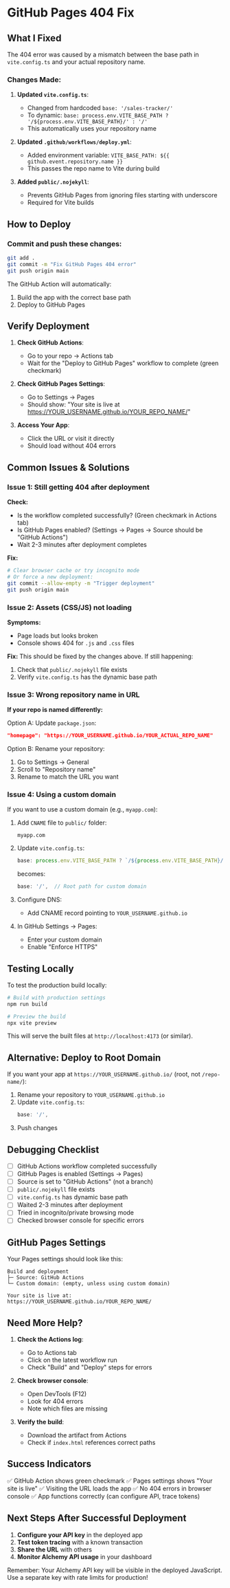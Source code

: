 # GitHub Pages 404 Fix

## What I Fixed

The 404 error was caused by a mismatch between the base path in `vite.config.ts` and your actual repository name.

### Changes Made:

1. **Updated `vite.config.ts`**:
   - Changed from hardcoded `base: '/sales-tracker/'`
   - To dynamic: `base: process.env.VITE_BASE_PATH ? '/${process.env.VITE_BASE_PATH}/' : '/'`
   - This automatically uses your repository name

2. **Updated `.github/workflows/deploy.yml`**:
   - Added environment variable: `VITE_BASE_PATH: ${{ github.event.repository.name }}`
   - This passes the repo name to Vite during build

3. **Added `public/.nojekyll`**:
   - Prevents GitHub Pages from ignoring files starting with underscore
   - Required for Vite builds

## How to Deploy

### Commit and push these changes:

```bash
git add .
git commit -m "Fix GitHub Pages 404 error"
git push origin main
```

The GitHub Action will automatically:
1. Build the app with the correct base path
2. Deploy to GitHub Pages

## Verify Deployment

1. **Check GitHub Actions**:
   - Go to your repo → Actions tab
   - Wait for the "Deploy to GitHub Pages" workflow to complete (green checkmark)

2. **Check GitHub Pages Settings**:
   - Go to Settings → Pages
   - Should show: "Your site is live at https://YOUR_USERNAME.github.io/YOUR_REPO_NAME/"

3. **Access Your App**:
   - Click the URL or visit it directly
   - Should load without 404 errors

## Common Issues & Solutions

### Issue 1: Still getting 404 after deployment

**Check:**
- Is the workflow completed successfully? (Green checkmark in Actions tab)
- Is GitHub Pages enabled? (Settings → Pages → Source should be "GitHub Actions")
- Wait 2-3 minutes after deployment completes

**Fix:**
```bash
# Clear browser cache or try incognito mode
# Or force a new deployment:
git commit --allow-empty -m "Trigger deployment"
git push origin main
```

### Issue 2: Assets (CSS/JS) not loading

**Symptoms:**
- Page loads but looks broken
- Console shows 404 for `.js` and `.css` files

**Fix:**
This should be fixed by the changes above. If still happening:
1. Check that `public/.nojekyll` file exists
2. Verify `vite.config.ts` has the dynamic base path

### Issue 3: Wrong repository name in URL

**If your repo is named differently:**

Option A: Update `package.json`:
```json
"homepage": "https://YOUR_USERNAME.github.io/YOUR_ACTUAL_REPO_NAME"
```

Option B: Rename your repository:
1. Go to Settings → General
2. Scroll to "Repository name"
3. Rename to match the URL you want

### Issue 4: Using a custom domain

If you want to use a custom domain (e.g., `myapp.com`):

1. Add `CNAME` file to `public/` folder:
   ```
   myapp.com
   ```

2. Update `vite.config.ts`:
   ```typescript
   base: process.env.VITE_BASE_PATH ? `/${process.env.VITE_BASE_PATH}/` : '/',
   ```
   becomes:
   ```typescript
   base: '/',  // Root path for custom domain
   ```

3. Configure DNS:
   - Add CNAME record pointing to `YOUR_USERNAME.github.io`

4. In GitHub Settings → Pages:
   - Enter your custom domain
   - Enable "Enforce HTTPS"

## Testing Locally

To test the production build locally:

```bash
# Build with production settings
npm run build

# Preview the build
npx vite preview
```

This will serve the built files at `http://localhost:4173` (or similar).

## Alternative: Deploy to Root Domain

If you want your app at `https://YOUR_USERNAME.github.io/` (root, not `/repo-name/`):

1. Rename your repository to `YOUR_USERNAME.github.io`
2. Update `vite.config.ts`:
   ```typescript
   base: '/',
   ```
3. Push changes

## Debugging Checklist

- [ ] GitHub Actions workflow completed successfully
- [ ] GitHub Pages is enabled (Settings → Pages)
- [ ] Source is set to "GitHub Actions" (not a branch)
- [ ] `public/.nojekyll` file exists
- [ ] `vite.config.ts` has dynamic base path
- [ ] Waited 2-3 minutes after deployment
- [ ] Tried in incognito/private browsing mode
- [ ] Checked browser console for specific errors

## GitHub Pages Settings

Your Pages settings should look like this:

```
Build and deployment
├─ Source: GitHub Actions
└─ Custom domain: (empty, unless using custom domain)

Your site is live at:
https://YOUR_USERNAME.github.io/YOUR_REPO_NAME/
```

## Need More Help?

1. **Check the Actions log**:
   - Go to Actions tab
   - Click on the latest workflow run
   - Check "Build" and "Deploy" steps for errors

2. **Check browser console**:
   - Open DevTools (F12)
   - Look for 404 errors
   - Note which files are missing

3. **Verify the build**:
   - Download the artifact from Actions
   - Check if `index.html` references correct paths

## Success Indicators

✅ GitHub Action shows green checkmark
✅ Pages settings shows "Your site is live"
✅ Visiting the URL loads the app
✅ No 404 errors in browser console
✅ App functions correctly (can configure API, trace tokens)

## Next Steps After Successful Deployment

1. **Configure your API key** in the deployed app
2. **Test token tracing** with a known transaction
3. **Share the URL** with others
4. **Monitor Alchemy API usage** in your dashboard

Remember: Your Alchemy API key will be visible in the deployed JavaScript. Use a separate key with rate limits for production!
